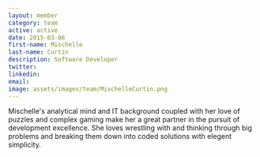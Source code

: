 ```yaml
---
layout: member
category: team
active: active
date: 2015-03-06
first-name: Mischelle
last-name: Curtin
description: Software Developer
twitter:
linkedin:
email:
image: assets/images/team/MischelleCurtin.png
---
```

Mischelle's analytical mind and IT background coupled with her love of puzzles and complex gaming make her a great partner in the pursuit of development excellence. She loves wrestling with and thinking through big problems and breaking them down into coded solutions with elegent simplicity.
